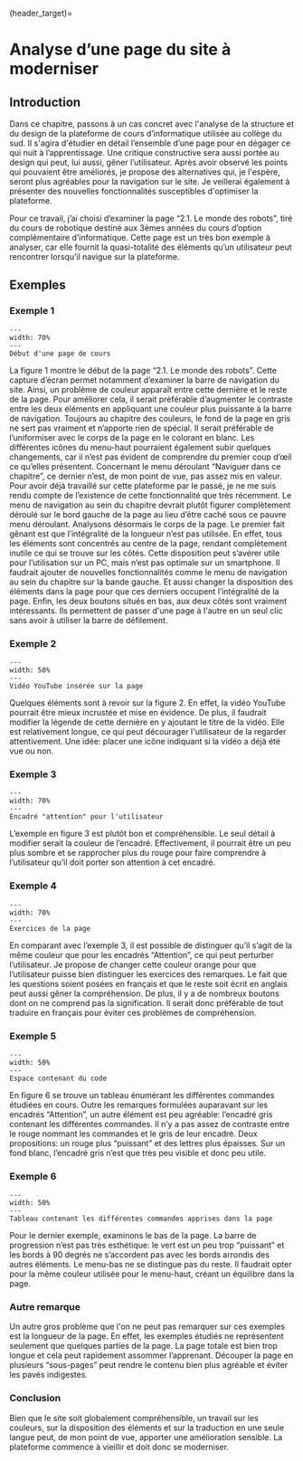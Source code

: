 (header_target)=

# Analyse d’une page du site à moderniser

## Introduction
Dans ce chapitre, passons à un cas concret avec l'analyse de la structure et du design de la plateforme de cours d’informatique utilisée au collège du sud. Il s'agira d'étudier en détail l’ensemble d’une page pour en dégager ce qui nuit à l’apprentissage. Une critique constructive sera aussi portée au design qui peut, lui aussi, gêner l’utilisateur. Après avoir observé les points qui pouvaient être améliorés, je propose des alternatives qui, je l'espère, seront plus agréables pour la navigation sur le site. Je veillerai également à présenter des nouvelles fonctionnalités susceptibles d'optimiser la plateforme. 

Pour ce travail, j’ai choisi d’examiner la page “2.1. Le monde des robots”, tiré du cours de robotique destiné aux 3èmes années du cours d’option complémentaire d’informatique. Cette page est un très bon exemple à analyser, car elle fournit la quasi-totalité des éléments qu’un utilisateur peut rencontrer lorsqu’il navigue sur la plateforme.


## Exemples

### Exemple 1
```{figure} images/capture_1.png
---
width: 70%
---
Début d'une page de cours
```

La figure 1 montre le début de la page “2.1. Le monde des robots”. Cette capture d’écran permet notamment d’examiner la barre de navigation du site. Ainsi, un problème de couleur apparaît entre cette dernière et le reste de la page. Pour améliorer cela, il serait préférable d’augmenter le contraste entre les deux éléments en appliquant une couleur plus puissante à la barre de navigation. Toujours au chapitre des couleurs, le fond de la page en gris ne sert pas vraiment et n’apporte rien de spécial. Il serait préférable de l’uniformiser avec le corps de la page en le colorant en blanc. Les différentes icônes du menu-haut pourraient également subir quelques changements, car il n’est pas évident de comprendre du premier coup d’œil ce qu’elles présentent. Concernant le menu déroulant “Naviguer dans ce chapitre”, ce dernier n’est, de mon point de vue, pas assez mis en valeur. Pour avoir déjà travaillé sur cette plateforme par le passé, je ne me suis rendu compte de l’existence de cette fonctionnalité que très récemment. Le menu de navigation au sein du chapitre devrait plutôt figurer complètement déroulé sur le bord gauche de la page au lieu d’être caché sous ce pauvre menu déroulant. 
Analysons désormais le corps de la page. Le premier fait gênant est que l’intégralité de la longueur n’est pas utilisée. En effet, tous les éléments sont concentrés au centre de la page, rendant complètement inutile ce qui se trouve sur les côtés. Cette disposition peut s’avérer utile pour l’utilisation sur un PC, mais n’est pas optimale sur un smartphone. Il faudrait ajouter de nouvelles fonctionnalités comme le menu de navigation au sein du chapitre sur la bande gauche. Et aussi changer la disposition des éléments dans la page pour que ces derniers occupent l’intégralité de la page. Enfin, les deux boutons situés en bas, aux deux côtés sont vraiment intéressants. Ils permettent de passer d'une page à l'autre en un seul clic sans avoir à utiliser la barre de défilement. 

### Exemple 2
```{figure} images/capture_2.png
---
width: 50%
---
Vidéo YouTube insérée sur la page
```

Quelques éléments sont à revoir sur la figure 2. En effet, la vidéo YouTube pourrait être mieux incrustée et mise en évidence. De plus, il faudrait modifier la légende de cette dernière en y ajoutant le titre de la vidéo. Elle est relativement longue, ce qui peut décourager l'utilisateur de la regarder attentivement. Une idée: placer une icône indiquant si la vidéo a déjà été vue ou non. 

### Exemple 3
```{figure} images/capture_4.png
---
width: 70%
---
Encadré "attention" pour l'utilisateur
```

L’exemple en figure 3 est plutôt bon et compréhensible. Le seul détail à modifier serait la couleur de l’encadré. Effectivement, il pourrait être un peu plus sombre et se rapprocher plus du rouge pour faire comprendre à l’utilisateur qu’il doit porter son attention à cet encadré. 

### Exemple 4
```{figure} images/capture_5.png
---
width: 70%
---
Exercices de la page
```

En comparant avec l’exemple 3, il est possible de distinguer qu’il s’agit de la même couleur que pour les encadrés “Attention”, ce qui peut perturber l’utilisateur. Je propose de changer cette couleur orange pour que l’utilisateur puisse bien distinguer les exercices des remarques. Le fait que les questions soient posées en français et que le reste soit écrit en anglais peut aussi gêner la compréhension. De plus, il y a de nombreux boutons dont on ne comprend pas la signification. Il serait donc préférable de tout traduire en français pour éviter ces problèmes de compréhension. 

### Exemple 5
```{figure} images/capture_6.png
---
width: 50%
---
Espace contenant du code
```

En figure 6 se trouve un tableau énumérant les différentes commandes étudiées en cours. Outre les remarques formulées auparavant sur les encadrés “Attention”, un autre élément est peu agréable: l’encadré gris contenant les différentes commandes. Il n’y a pas assez de contraste entre le rouge nommant les commandes et le gris de leur encadré. Deux propositions: un rouge plus “puissant” et des lettres plus épaisses. Sur un fond blanc, l’encadré gris n’est que très peu visible et donc peu utile. 

### Exemple 6
```{figure} images/capture_7.png
---
width: 50%
---
Tableau contenant les différentes commandes apprises dans la page
```

Pour le dernier exemple, examinons le bas de la page. La barre de progression n’est pas très esthétique: le vert est un peu trop “puissant” et les bords à 90 degrés ne s’accordent pas avec les bords arrondis des autres éléments. Le menu-bas ne se distingue pas du reste. Il faudrait opter pour la même couleur utilisée pour le menu-haut, créant un équilibre dans la page.

### Autre remarque
Un autre gros problème que l'on ne peut pas remarquer sur ces exemples est la longueur de la page. En effet, les exemples étudiés ne représentent seulement que quelques parties de la page. La page totale est bien trop longue et cela peut rapidement assommer l’apprenant. Découper la page en plusieurs “sous-pages” peut rendre le contenu bien plus agréable et éviter les pavés indigestes. 

### Conclusion
Bien que le site soit globalement compréhensible, un travail sur les couleurs, sur la disposition des éléments et sur la traduction en une seule langue peut, de mon point de vue, apporter une amélioration sensible. La plateforme commence à vieillir et doit donc se moderniser.